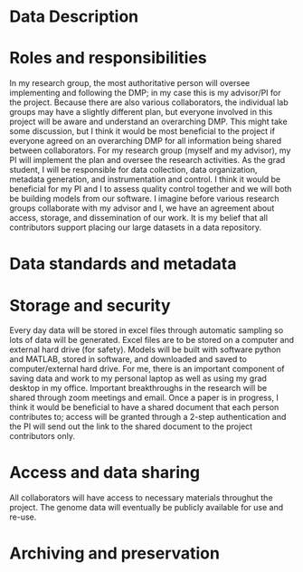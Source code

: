 # Data Description
# Roles and responsibilities
  In my research group, the most authoritative person will oversee implementing and following the DMP; in my case this is my advisor/PI for the project. Because there are also various collaborators, the individual lab groups may have a slightly different plan, but everyone involved in this project will be aware and understand an overarching DMP. This might take some discussion, but I think it would be most beneficial to the project if everyone agreed on an overarching DMP for all information being shared between collaborators. For my research group (myself and my advisor), my PI will implement the plan and oversee the research activities. As the grad student, I will be responsible for data collection, data organization, metadata generation, and instrumentation and control. I think it would be beneficial for my PI and I to assess quality control together and we will both be building models from our software. I imagine before various research groups collaborate with my advisor and I, we have an agreement about access, storage, and dissemination of our work. It is my belief that all contributors support placing our large datasets in a data repository. 
# Data standards and metadata
  
# Storage and security
  Every day data will be stored in excel files through automatic sampling so lots of data will be generated. Excel files are to be stored on a computer and external hard drive (for safety). Models will be built with software python and MATLAB, stored in software, and downloaded and saved to computer/external hard drive. For me, there is an important component of saving data and work to my personal laptop as well as using my grad desktop in my office. Important breakthroughs in the research will be shared through zoom meetings and email. Once a paper is in progress, I think it would be beneficial to have a shared document that each person contributes to; access will be granted through a 2-step authentication and the PI will send out the link to the shared document to the project contributors only. 
# Access and data sharing
  All collaborators will have access to necessary materials throughut the project. The genome data will eventually be publicly available for use and re-use. 
# Archiving and preservation
